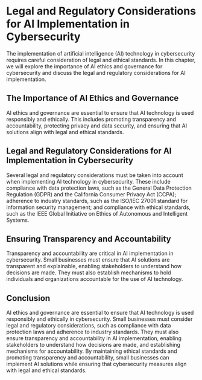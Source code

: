 Legal and Regulatory Considerations for AI Implementation in Cybersecurity
=================================================================================================================================

The implementation of artificial intelligence (AI) technology in cybersecurity requires careful consideration of legal and ethical standards. In this chapter, we will explore the importance of AI ethics and governance for cybersecurity and discuss the legal and regulatory considerations for AI implementation.

The Importance of AI Ethics and Governance
------------------------------------------

AI ethics and governance are essential to ensure that AI technology is used responsibly and ethically. This includes promoting transparency and accountability, protecting privacy and data security, and ensuring that AI solutions align with legal and ethical standards.

Legal and Regulatory Considerations for AI Implementation in Cybersecurity
--------------------------------------------------------------------------

Several legal and regulatory considerations must be taken into account when implementing AI technology in cybersecurity. These include compliance with data protection laws, such as the General Data Protection Regulation (GDPR) and the California Consumer Privacy Act (CCPA); adherence to industry standards, such as the ISO/IEC 27001 standard for information security management; and compliance with ethical standards, such as the IEEE Global Initiative on Ethics of Autonomous and Intelligent Systems.

Ensuring Transparency and Accountability
----------------------------------------

Transparency and accountability are critical in AI implementation in cybersecurity. Small businesses must ensure that AI solutions are transparent and explainable, enabling stakeholders to understand how decisions are made. They must also establish mechanisms to hold individuals and organizations accountable for the use of AI technology.

Conclusion
----------

AI ethics and governance are essential to ensure that AI technology is used responsibly and ethically in cybersecurity. Small businesses must consider legal and regulatory considerations, such as compliance with data protection laws and adherence to industry standards. They must also ensure transparency and accountability in AI implementation, enabling stakeholders to understand how decisions are made, and establishing mechanisms for accountability. By maintaining ethical standards and promoting transparency and accountability, small businesses can implement AI solutions while ensuring that cybersecurity measures align with legal and ethical standards.
